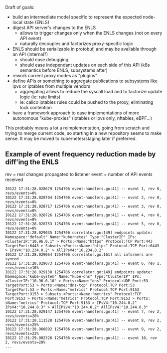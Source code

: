 
Draft of goals:

* build an intermediate model specific to represent the expected node-local state (ENLS)
* digest API server's changes to the ENLS
  * allows to trigger changes only when the ENLS changes (not on every API event)
  * naturally decouples and factorizes proxy-specific logic
* ENLS should be serializable in protobuf, and may be available through an API (internal?)
  * should ease debugging
  * should ease independant updates on each side of this API (k8s semantics before ENLS, subsystems after)
* rework current proxy modes as "plugins"
* define APIs or something to aggregate publications to subsystems like ipvs or iptables from multiple vendors
  * aggregating allows to reduce the syscall load and to factorize update logic (ie: rate limits)
  * ie: calico iptables rules could be pushed to the proxy, eliminating lock contention
* have a framework approach to ease implementations of more autonomous "kube-proxies" (iptables or ipvs only, nftables, eBPF...)

This probably means a lot a reimplementation, going from scratch and trying to merge current code, so starting in a new repository seems to make sense. It may be moved to kubernetes/staging later if preferred.

## Example of event frequency reduction made by diff'ing the ENLS

rev = real changes propagated to listener
event = number of API events received

```
I0122 17:31:28.028679 1254706 event-handlers.go:41] -- event 1, rev 0, revs/events=0%
I0122 17:31:28.028704 1254706 event-handlers.go:41] -- event 2, rev 0, revs/events=0%
I0122 17:31:28.028717 1254706 event-handlers.go:41] -- event 3, rev 0, revs/events=0%
I0122 17:31:28.028726 1254706 event-handlers.go:41] -- event 4, rev 0, revs/events=0%
I0122 17:31:28.028753 1254706 event-handlers.go:41] -- event 5, rev 0, revs/events=0%
I0122 17:31:28.029035 1254706 correlator.go:149] endpoints update: Namespace:"default" Name:"kubernetes" Type:"ClusterIP" IPs:<ClusterIP:"10.96.0.1" > Ports:<Name:"https" Protocol:TCP Port:443 TargetPort:6443 > Subsets:<Ports:<Name:"https" Protocol:TCP Port:6443 > IPsV4:"10.234.0.2" > AllIPsV4:"10.234.0.2"
I0122 17:31:28.029064 1254706 correlator.go:161] all informers are synced
I0122 17:31:28.029073 1254706 event-handlers.go:41] -- event 6, rev 1, revs/events=16%
I0122 17:31:28.029138 1254706 correlator.go:149] endpoints update: Namespace:"kube-system" Name:"kube-dns" Type:"ClusterIP" IPs:<ClusterIP:"10.96.0.10" > Ports:<Name:"dns" Protocol:UDP Port:53 TargetPort:53 > Ports:<Name:"dns-tcp" Protocol:TCP Port:53 TargetPort:53 > Ports:<Name:"metrics" Protocol:TCP Port:9153 TargetPort:9153 > Subsets:<Ports:<Name:"metrics" Protocol:TCP Port:9153 > Ports:<Name:"metrics" Protocol:TCP Port:9153 > Ports:<Name:"metrics" Protocol:TCP Port:9153 > IPsV4:"10.244.0.2" IPsV4:"10.244.0.3" > AllIPsV4:"10.244.0.2" AllIPsV4:"10.244.0.3"
I0122 17:31:28.029147 1254706 event-handlers.go:41] -- event 7, rev 2, revs/events=28%
I0122 17:31:28.111528 1254706 event-handlers.go:41] -- event 8, rev 2, revs/events=25%
I0122 17:31:28.960892 1254706 event-handlers.go:41] -- event 9, rev 2, revs/events=22%
I0122 17:31:29.002326 1254706 event-handlers.go:41] -- event 10, rev 2, revs/events=20%
...
```

